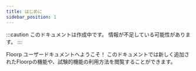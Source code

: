 ```yaml
---
title: はじめに
sidebar_position: 1
---
```

:::caution
このドキュメントは作成中です。
情報が不足している可能性があります。
:::

Floorp ユーザードキュメントへようこそ！
このドキュメントでは新しく追加されたFloorpの機能や、試験的機能の利用方法を閲覧することができます。
